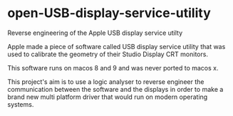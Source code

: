 # open-USB-display-service-utility

Reverse engineering of the Apple USB display service utilty

Apple made a piece of software called USB display service utility that was used to calibrate the geometry of their Studio Display CRT monitors.

This software runs on macos 8 and 9 and was never ported to macos x.

This project's aim is to use a logic analyser to reverse engineer the communication between the software and the displays in order to make a brand new multi platform driver that would run on modern operating systems.
